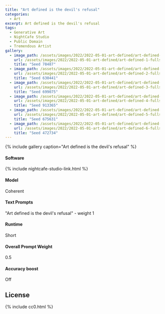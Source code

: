 ```yaml
---
title: "Art defined is the devil's refusal"
categories:
  - Art
excerpt: Art defined is the devil's refusal
tags:
  - Generative Art
  - NightCafe Studio
  - Public Domain
  - Tremendous Artist
gallery:
  - image_path: /assets/images/2022/2022-05-01-art-defined/art-defined-1-thumbnail.jpg
    url: /assets/images/2022/2022-05-01-art-defined/art-defined-1-fullsize.jpg
    title: "Seed 78487"
  - image_path: /assets/images/2022/2022-05-01-art-defined/art-defined-2-thumbnail.jpg
    url: /assets/images/2022/2022-05-01-art-defined/art-defined-2-fullsize.jpg
    title: "Seed 630441"
  - image_path: /assets/images/2022/2022-05-01-art-defined/art-defined-3-thumbnail.jpg
    url: /assets/images/2022/2022-05-01-art-defined/art-defined-3-fullsize.jpg
    title: "Seed 699075"
  - image_path: /assets/images/2022/2022-05-01-art-defined/art-defined-4-thumbnail.jpg
    url: /assets/images/2022/2022-05-01-art-defined/art-defined-4-fullsize.jpg
    title: "Seed 913365"
  - image_path: /assets/images/2022/2022-05-01-art-defined/art-defined-5-thumbnail.jpg
    url: /assets/images/2022/2022-05-01-art-defined/art-defined-5-fullsize.jpg
    title: "Seed 675631"
  - image_path: /assets/images/2022/2022-05-01-art-defined/art-defined-6-thumbnail.jpg
    url: /assets/images/2022/2022-05-01-art-defined/art-defined-6-fullsize.jpg
    title: "Seed 472734"
---
```


{% include gallery caption="Art defined is the devil's refusal" %}


#### Software
{% include nightcafe-studio-link.html %}

#### Model
Coherent

#### Text Prompts
"Art defined is the devil's refusal" - weight 1

#### Runtime
Short

#### Overall Prompt Weight
0.5

#### Accuracy boost
Off

## License

{% include cc0.html %}
